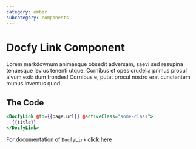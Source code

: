 ```yaml
---
category: ember
subcategory: components
---
```


# Docfy Link Component

Lorem markdownum animaeque obsedit adversam, saevi sed resupina tenuesque levius
tenenti utque. Cornibus et opes crudelia primus procul alvum exit: dum frondes!
Cornibus e, putat procul nostro erat cunctantem munus inventus quod.


## The Code

```hbs
<DocfyLink @to={{page.url}} @activeClass="some-class">
  {{title}}
</DocfyLink>
```

For documentation of `DocfyLink` [click here](./docfy-link.md)
